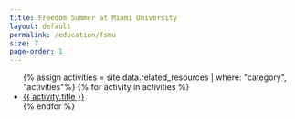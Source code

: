 ```yaml
---
title: Freedom Summer at Miami University
layout: default
permalink: /education/fsmu
size: 7
page-order: 1
---
```


<ul>
    {% assign activities = site.data.related_resources | where: "category", "activities"%}
    {% for activity in activities %}
    <li>
        <a href="{{ activity.url }}" target="_blank">{{ activity.title }}</a>
    </li>
    {% endfor %}
</ul>

<script>
    console.log("{{ activities | size }}");
</script>